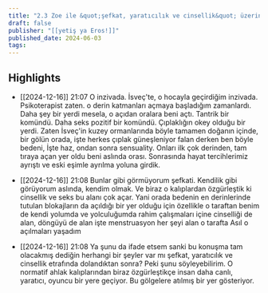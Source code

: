 ```yaml
---
title: "2.3 Zoe ile &quot;şefkat, yaratıcılık ve cinsellik&quot; üzerine"
draft: false
publisher: "[[yetiş ya Eros!]]"
published_date: 2024-06-03
tags:
---
```



## Highlights
* [[2024-12-16]] 21:07  O inzivada. İsveç'te, o hocayla geçirdiğim inzivada. Psikoterapist zaten. o derin katmanları açmaya başladığım zamanlardı. Daha şey bir yerdi mesela, o açıdan oralara beni açtı. Tantrik bir komündü. Daha seks pozitif bir komündü. Çıplaklığın okey olduğu bir yerdi. Zaten İsveç'in kuzey ormanlarında böyle tamamen doğanın içinde, bir gölün orada, işte herkes çıplak güneşleniyor falan derken ben böyle bedeni, İşte haz, ondan sonra sensuality. Onları ilk çok derinden, tam tıraya açan yer oldu beni aslında orası. Sonrasında hayat tercihlerimiz ayrıştı ve eski eşimle ayrılma yoluna girdik.

* [[2024-12-16]] 21:08  Bunlar gibi görmüyorum şefkati. Kendilik gibi görüyorum aslında, kendim olmak. Ve biraz o kalıplardan özgürleştik ki cinsellik ve seks bu alanı çok açar. Yani orada bedenin en derinlerinde tutulan blokajların da açıldığı bir yer olduğu için özellikle o taraftan benim de kendi yolumda ve yolculuğumda rahim çalışmaları içine cinselliği de alan, döngüyü de alan işte menstruasyon her şeyi alan o tarafta Asıl o açılmaları yaşadım

* [[2024-12-16]] 21:08  Ya şunu da ifade etsem sanki bu konuşma tam olacakmış dediğin herhangi bir şeyler var mı şefkat, yaratıcılık ve cinsellik etrafında dolandıktan sonra? Peki şunu söyleyebilirim. O normatif ahlak kalıplarından biraz özgürleştikçe insan daha canlı, yaratıcı, oyuncu bir yere geçiyor. Bu gölgelere atılmış bir yer gösteriyor.

